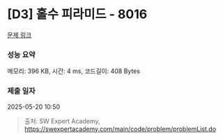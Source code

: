 # [D3] 홀수 피라미드 - 8016 

[문제 링크](https://swexpertacademy.com/main/code/problem/problemDetail.do?contestProbId=AWvzGUKKPVwDFASy) 

### 성능 요약

메모리: 396 KB, 시간: 4 ms, 코드길이: 408 Bytes

### 제출 일자

2025-05-20 10:50



> 출처: SW Expert Academy, https://swexpertacademy.com/main/code/problem/problemList.do